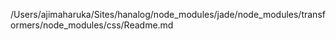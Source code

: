/Users/ajimaharuka/Sites/hanalog/node_modules/jade/node_modules/transformers/node_modules/css/Readme.md